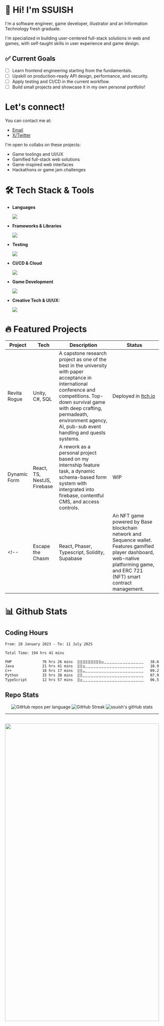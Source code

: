 # 👋 Hi! I'm SSUISH 

I'm a software engineer, game developer, illustrator and an Information Technology fresh graduate. 

I'm specialized in building user-centered full-stack solutions in web and games, with self-taught skills in user experience and game design. 

## ✅ Current Goals

- [ ] Learn frontend engineering starting from the fundamentals.
- [ ] Upskill on production-ready API design, performance, and security.
- [ ] Apply testing and CI/CD in the current workflow.
- [ ] Build small projects and showcase it in my own personal portfolio!

# Let's connect! 

You can contact me at:

- <a href="mailto:kofeejan.games@gmail.com">Email</a>
- <a href="https://x.com/kofee_0x">X/Twitter</a>

I'm open to collabs on these projects:

- Game toolings and UI/UX
- Gamified full-stack web solutions
- Game-inspired web interfaces
- Hackathons or game jam challenges

# 🛠️ Tech Stack & Tools 
- **Languages**
  
  <img src="https://skillicons.dev/icons?i=html,css,js,typescript,cs,cpp,mysql,postgres" />

- **Frameworks & Libraries**
  
  <img src="https://skillicons.dev/icons?i=bootstrap,react,nodejs,express,yarn,dotnet,firebase,supabase,webflow,threejs" />
  
- **Testing**
  
  <img src="https://skillicons.dev/icons?i=jest,postman,cypress" />
  
- **CI/CD & Cloud**
  
  <img src="https://skillicons.dev/icons?i=github,vercel,gcp,aws" />
  
- **Game Development**
  
  <img src="https://skillicons.dev/icons?i=unity,godot" />
 
- **Creative Tech & UI/UX:**
  
  <img src="https://skillicons.dev/icons?i=figma,photoshop,illustrator,aftereffects,blender" />

# 🔥 Featured Projects

| Project | Tech | Description | Status |
|--------|------|-------------|---------|
| Revita Rogue | Unity, C#, SQL | A capstone research project as one of the best in the university with paper acceptance in international conference and competitions. Top-down survival game with deep crafting, permadeath, environment agency, AI, pub-sub event handling and quests systems. | Deployed in [Itch.io](https://kofeejan.itch.io/revita-rogue-capstone-project-showcase) |
| Dynamic Form | React, TS, NestJS, Firebase | A rework as a personal project based on my internship feature task, a dynamic schema-based form system with intergrated into firebase, contentful CMS, and access controls. | WIP |
<!--| Escape the Chasm | React, Phaser, Typescript, Solidity, Supabase | An NFT game powered by Base blockchain network and Sequence wallet. Features gamified player dashboard, web-native platforming game, and ERC 721 (NFT) smart contract management. | | -->

# 📊 Github Stats 
## Coding Hours

 <!--START_SECTION:waka-->

```txt
From: 28 January 2023 - To: 11 July 2025

Total Time: 194 hrs 41 mins

PHP              76 hrs 26 mins  ⣿⣿⣿⣿⣿⣿⣿⣿⣿⣶⣀⣀⣀⣀⣀⣀⣀⣀⣀⣀⣀⣀⣀⣀⣀   38.61 %
Java             21 hrs 41 mins  ⣿⣿⣶⣀⣀⣀⣀⣀⣀⣀⣀⣀⣀⣀⣀⣀⣀⣀⣀⣀⣀⣀⣀⣀⣀   10.96 %
C++              18 hrs 17 mins  ⣿⣿⣤⣀⣀⣀⣀⣀⣀⣀⣀⣀⣀⣀⣀⣀⣀⣀⣀⣀⣀⣀⣀⣀⣀   09.24 %
Python           15 hrs 38 mins  ⣿⣿⣀⣀⣀⣀⣀⣀⣀⣀⣀⣀⣀⣀⣀⣀⣀⣀⣀⣀⣀⣀⣀⣀⣀   07.90 %
TypeScript       12 hrs 57 mins  ⣿⣶⣀⣀⣀⣀⣀⣀⣀⣀⣀⣀⣀⣀⣀⣀⣀⣀⣀⣀⣀⣀⣀⣀⣀   06.55 %
```

<!--END_SECTION:waka-->

## Repo Stats

<div align=center>
<img src="http://github-profile-summary-cards.vercel.app/api/cards/repos-per-language?username=ssuish&theme=github_dark&border_radius=25" alt="GitHub repos per language" />
<img src="https://streak-stats.demolab.com?user=ssuish&theme=github_dark_dimmed&hide_border=true&border_radius=25&date_format=M%20j%5B%2C%20Y%5D" alt="GitHub Streak" />
<img src="https://github-readme-stats.vercel.app/api?username=ssuish&show=reviews,prs_merged,prs_merged_percentage,show_icons=true&theme=github_dark&border_radius=25" alt="ssuish's gitHub stats">
</div>

---

<div align=center>
 <br>
 <img src="assets/nijika-ijichi-ijichi-nijika.gif" height="50%" width="100%">
</div>
